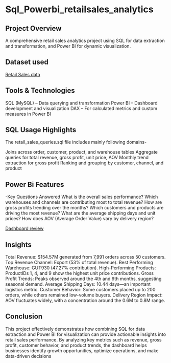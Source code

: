 # Sql_Powerbi_retailsales_analytics
## Project Overview 
A comprehensive retail sales analytics project using SQL for data extraction and transformation, and Power BI for dynamic visualization.

## Dataset used
<a href= "https://github.com/Manjari0522/sql_powerbi_retailsales_analytics/blob/main/retailsales.csv.zip">Retail Sales data</a>

## Tools & Technologies
SQL (MySQL) – Data querying and transformation
Power BI – Dashboard development and visualization
DAX – For calculated metrics and custom measures in Power BI

 ## SQL Usage Highlights
The retail_sales_queries.sql file includes mainly following domains- 

Joins across order, customer, product, and warehouse tables
Aggregate queries for total revenue, gross profit, unit price, AOV
Monthly trend extraction for gross profit
Ranking and grouping by customer, channel, and product

## Power Bi Features 

-Key Questions Answered
What is the overall sales performance?
Which warehouses and channels are contributing most to total revenue?
How are gross profits trending over the months?
Which customers and products are driving the most revenue?
What are the average shipping days and unit prices?
How does AOV (Average Order Value) vary by delivery region?

<a href="https://github.com/Manjari0522/sql_powerbi_retailsales_analytics/blob/main/retailsales.dashboard.png">Dashboard review</a>

## Insights

 Total Revenue: $154.57M generated from 7,991 orders across 50 customers.
 Top Revenue Channel: Export (53% of total revenue).
 Best Performing Warehouse: GUT930 (47.27% contribution).
 High-Performing Products: ProductIDs 1, 4, and 9 show the highest unit price contributions.
 Gross Profit Trends: Peaks observed around the 4th and 9th months, suggesting seasonal demand.
 Average Shipping Days: 10.44 days—an important logistics metric.
 Customer Behavior: Some customers placed up to 200 orders, while others remained low-volume buyers.
 Delivery Region Impact: AOV fluctuates widely, with a concentration around the 0.6M to 0.8M range.

 ## Conclusion
 
This project effectively demonstrates how combining SQL for data extraction and Power BI for visualization can provide actionable insights into retail sales performance. By analyzing key metrics such as revenue, gross profit, customer behavior, and product trends, the dashboard helps businesses identify growth opportunities, optimize operations, and make data-driven decisions
